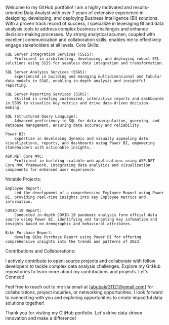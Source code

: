 Welcome to my GitHub portfolio! I am a highly motivated and results-oriented Data Analyst with over 7 years of extensive experience in designing, developing, and deploying Business Intelligence (BI) solutions. With a proven track record of success, I specialize in leveraging BI and data analysis tools to address complex business challenges and enhance decision-making processes. My strong analytical acumen, coupled with excellent communication and collaboration skills, enables me to effectively engage stakeholders at all levels.
Core Skills:

    SQL Server Integration Services (SSIS):
        Proficient in architecting, developing, and deploying robust ETL solutions using SSIS for seamless data integration and transformation.

    SQL Server Analysis Services (SSAS):
        Experienced in building and managing multidimensional and tabular data models in SSAS, enabling in-depth analysis and insightful reporting.

    SQL Server Reporting Services (SSRS):
        Skilled in creating customized, interactive reports and dashboards in SSRS to visualize key metrics and drive data-driven decision-making.

    SQL (Structured Query Language):
        Advanced proficiency in SQL for data manipulation, querying, and database management, ensuring data accuracy and reliability.

    Power BI:
        Expertise in developing dynamic and visually appealing data visualizations, reports, and dashboards using Power BI, empowering stakeholders with actionable insights.

    ASP.NET Core MVC:
        Proficient in building scalable web applications using ASP.NET Core MVC framework, integrating data analytics and visualization components for enhanced user experience.

Notable Projects:

    Employee Report:
        Led the development of a comprehensive Employee Report using Power BI, providing real-time insights into key Employee metrics and information.

    COVID-19 Report:
        Conducted in-depth COVID-19 pandemic analysis form offcial data source using Power BI, identifying and targeting key infomation and insights based on demographic and behavioral attributes.

    Bike Purchase Report:
        develop Bike Purchase Report using Power BI for offering comprehensive insights into the trends and patterns of 2023.

Contributions and Collaborations:

I actively contribute to open-source projects and collaborate with fellow developers to tackle complex data analysis challenges. Explore my GitHub repositories to learn more about my contributions and projects.
Let's Connect!

Feel free to reach out to me via email at [abubakr31121@gmail.com] for collaborations, project inquiries, or networking opportunities. I look forward to connecting with you and exploring opportunities to create impactful data solutions together!

Thank you for visiting my GitHub portfolio. Let's drive data-driven innovation and make a difference!
